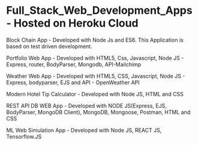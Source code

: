 # Full_Stack_Web_Development_Apps - Hosted on Heroku Cloud

Block Chain App - Developed with Node Js and ES6. This Application is based on test driven development.

Portfolio Web App - Developed with HTML5, Css, Javascript, Node JS - Express, router, BodyParser, Mongodb, API-Mailchimp

Weather Web App - Developed with HTML5, CSS, Javascript, Node JS - Express, bodyparser, EJS and API - OpenWeather API

Modern Hotel Tip Calculator - Developed with Node JS, HTML and CSS

REST API DB WEB App - Developed with NODE JS(Express, EJS, BodyParser, MongoDB Client), MongoDB, Mongoose, Postman, HTML and CSS

ML Web Simulation App - Developed with Node JS, REACT JS, Tensorflow.JS
